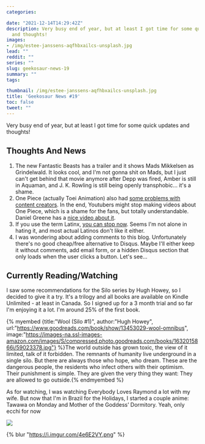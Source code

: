 ```yaml
---
categories:

date: "2021-12-14T14:29:42Z"
description: Very busy end of year, but at least I got time for some quick updates
  and thoughts!
images:
- /img/estee-janssens-aqfhbxailcs-unsplash.jpg
lead: ""
reddit: ""
series: ""
slug: geekosaur-news-19
summary: ""
tags:

thumbnail: /img/estee-janssens-aqfhbxailcs-unsplash.jpg
title: 'Geekosaur News #19'
toc: false
tweet: ""
---
```

Very busy end of year, but at least I got time for some quick updates and thoughts!

<!--more-->

## Thoughts And News

1. The new Fantastic Beasts has a trailer and it shows Mads Mikkelsen as Grindelwald. It looks cool, and I'm not gonna shit on Mads, but I just can't get behind that movie anymore after Depp was fired, Amber is still in Aquaman, and J. K. Rowling is still being openly transphobic... it's a shame.
2. One Piece (actually Toei Animation) also had [some problems with content creators](https://twitter.com/DanielBGreene/status/1468768666435133442). In the end, Youtubers might stop making videos about One Piece, which is a shame for the fans, but totally understandable. Daniel Greene has a [nice video about it](https://www.youtube.com/watch?v=3_OSm-wPLqA).
3. If you use the term Latinx, [you can stop now](https://twitter.com/politicalsock/status/1467876331203530762). Seems I'm not alone in hating it, and most actual Latinos don't like it either.
4. I was wondering about adding comments to this blog. Unfortunately there's no good cheap/free alternative to Disqus. Maybe I'll either keep it without comments, add email form, or a hidden Disqus section that only loads when the user clicks a button. Let's see...

## Currently Reading/Watching

I saw some recommendations for the Silo series by Hugh Howey, so I decided to give it a try. It's a trilogy and all books are available on Kindle Unlimited - at least in Canada. So I signed up for a 3 month trial and so far I'm enjoying it a lot. I'm around 25% of the first book.

{% myembed {title:"Wool (Silo #1)", author:"Hugh Howey", url:"https://www.goodreads.com/book/show/13453029-wool-omnibus", image:"https://images-na.ssl-images-amazon.com/images/S/compressed.photo.goodreads.com/books/1632015866i/59023378.jpg"} %}The world outside has grown toxic, the view of it limited, talk of it forbidden. The remnants of humanity live underground in a single silo. But there are always those who hope, who dream. These are the dangerous people, the residents who infect others with their optimism. Their punishment is simple. They are given the very thing they want: They are allowed to go outside.{% endmyembed %}

As for watching, I was watching Everybody Loves Raymond a lot with my wife. But now that I'm in Brazil for the Holidays, I started a couple anime: Tawawa on Monday and Mother of the Goddess’ Dormitory. Yeah, only ecchi for now

![](https://i.imgur.com/jM44MSM.png)

{% blur "https://i.imgur.com/4e6E2VY.png" %}
